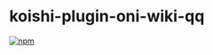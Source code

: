 # koishi-plugin-oni-wiki-qq

[![npm](https://img.shields.io/npm/v/koishi-plugin-oni-wiki-qq?style=flat-square)](https://www.npmjs.com/package/koishi-plugin-oni-wiki-qq)


